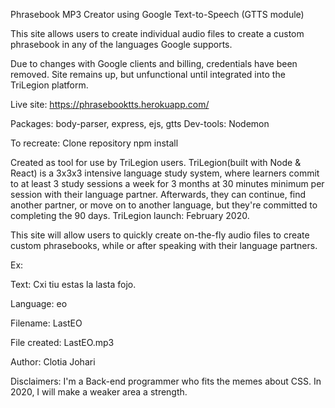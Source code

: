 Phrasebook MP3 Creator using Google Text-to-Speech (GTTS module)

This site allows users to create individual audio files to create a custom phrasebook in any of the languages Google supports. 

Due to changes with Google clients and billing, credentials have been removed. Site remains up, but unfunctional until integrated into the TriLegion platform.

Live site: https://phrasebooktts.herokuapp.com/

Packages: body-parser, express, ejs, gtts 
Dev-tools: Nodemon

To recreate: 
Clone repository
npm install

Created as tool for use by TriLegion users. TriLegion(built with Node & React) is a 3x3x3 intensive language study system, where learners commit to at least 3 study sessions a week for 3 months at 30 minutes minimum per session with their language partner. Afterwards, they can continue, find another partner, or move on to another language, but they're committed to completing the 90 days. 
TriLegion launch: February 2020. 

This site will allow users to quickly create on-the-fly audio files to create custom phrasebooks, while or after speaking with their language partners. 

Ex:

Text: Cxi tiu estas la lasta fojo.

Language: eo

Filename: LastEO

File created: LastEO.mp3

Author: Clotia Johari

Disclaimers: I'm a Back-end programmer who fits the memes about CSS. In 2020, I will make a weaker area a strength.

